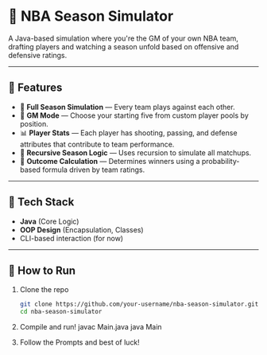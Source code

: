 # 🏀 NBA Season Simulator

A Java-based simulation where you're the GM of your own NBA team, drafting players and watching a season unfold based on offensive and defensive ratings.

---

## 📌 Features

- 🔁 **Full Season Simulation** — Every team plays against each other.
- 🧠 **GM Mode** — Choose your starting five from custom player pools by position.
- 📊 **Player Stats** — Each player has shooting, passing, and defense attributes that contribute to team performance.
- 🔄 **Recursive Season Logic** — Uses recursion to simulate all matchups.
- 🧮 **Outcome Calculation** — Determines winners using a probability-based formula driven by team ratings.

---

## 🧰 Tech Stack

- **Java** (Core Logic)
- **OOP Design** (Encapsulation, Classes)
- CLI-based interaction (for now)

---

## 🚀 How to Run

1. Clone the repo  
   ```bash
   git clone https://github.com/your-username/nba-season-simulator.git
   cd nba-season-simulator
   
2. Compile and run!
  javac Main.java
  java Main

3. Follow the Prompts and best of luck!
